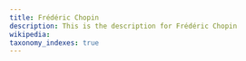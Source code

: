 ```yaml
---
title: Frédéric Chopin
description: This is the description for Frédéric Chopin
wikipedia: 
taxonomy_indexes: true
---
```

